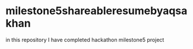 # milestone5shareableresumebyaqsakhan
in this repository I have completed hackathon milestone5 project
